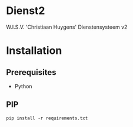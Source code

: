 # Dienst2
W.I.S.V. 'Christiaan Huygens'
Dienstensysteem v2

# Installation


## Prerequisites
* Python

## PIP
    pip install -r requirements.txt